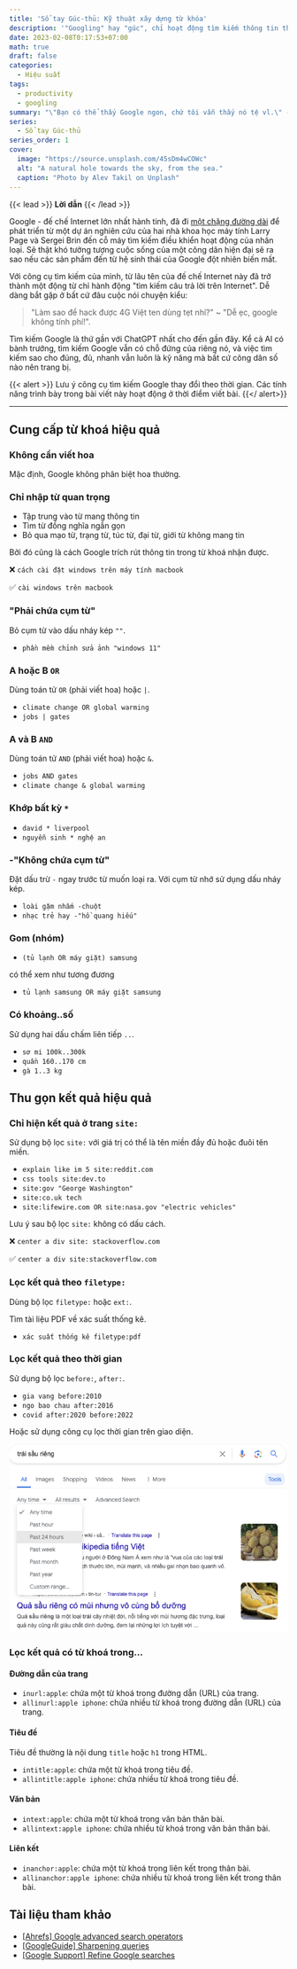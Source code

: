 ```yaml
---
title: 'Sổ tay Gúc-thủ: Kỹ thuật xây dựng từ khóa'
description: '"Googling" hay "gúc", chỉ hoạt động tìm kiếm thông tin thông qua Google; Tìm kiếm hiệu quả hơn thông qua các kỹ thuật xây dựng từ khóa hiệu quả.'
date: 2023-02-08T0:17:53+07:00
math: true
draft: false
categories:
  - Hiệu suất
tags:
  - productivity
  - googling
summary: "\"Bạn có thể thấy Google ngon, chứ tôi vẫn thấy nó tệ vl.\" - Larry Page"
series:
  - Sổ tay Gúc-thủ
series_order: 1
cover:
  image: "https://source.unsplash.com/45sDm4wCOWc"
  alt: "A natural hole towards the sky, from the sea."
  caption: "Photo by Alev Takil on Unplash"
---
```


{{< lead >}}
__Lời dẫn__
{{< /lead >}}

Google - đế chế Internet lớn nhất hành tinh, đã đi [một chặng đường dài](https://www.google.com/search/howsearchworks/our-history/) để phát triển từ một dự án nghiên cứu của hai nhà khoa học máy tính Larry Page và Sergei Brin đến cỗ máy tìm kiếm điều khiển hoạt động của nhân loại. Sẽ thật khó tưởng tượng cuộc sống của một công dân hiện đại sẽ ra sao nếu các sản phẩm đến từ hệ sinh thái của Google đột nhiên biến mất.

Với công cụ tìm kiếm của mình, từ lâu tên của đế chế Internet này đã trở thành một động từ chỉ hành động "tìm kiếm câu trả lời trên Internet". Dễ dàng bắt gặp ở bất cứ đâu cuộc nói chuyện kiểu:

> "Làm sao để hack được 4G Việt ten dùng tẹt nhỉ?" ~ "Dễ ẹc, google không tính phí!".

Tìm kiếm Google là thứ gần với ChatGPT nhất cho đến gần đây. Kể cả AI có bành trướng, tìm kiếm Google vẫn có chỗ đứng của riêng nó, và việc tìm kiếm sao cho đúng, đủ, nhanh vẫn luôn là kỹ năng mà bất cứ công dân số nào nên trang bị.

{{< alert >}}
Lưu ý công cụ tìm kiếm Google thay đổi theo thời gian. Các tính năng trình bày trong bài viết này hoạt động ở thời điểm viết bài.
{{</ alert>}}

---

## Cung cấp từ khoá hiệu quả

### Không cần viết hoa

Mặc định, Google không phân biệt hoa thường.

### Chỉ nhập từ quan trọng

- Tập trung vào từ mang thông tin
- Tìm từ đồng nghĩa ngắn gọn
- Bỏ qua mạo từ, trạng từ, túc từ, đại từ, giới từ không mang tin

Bởi đó cũng là cách Google trích rút thông tin trong từ khoá nhận được.

❌ `cách cài đặt windows trên máy tính macbook`

✅ `cài windows trên macbook`

### "Phải chứa cụm từ"

Bỏ cụm từ vào dấu nháy kép `""`.

- `phần mềm chỉnh sửa ảnh "windows 11"`

### A hoặc B `OR`

Dùng toán tử `OR` (phải viết hoa) hoặc `|`.

- `climate change OR global warming`
- `jobs | gates`

### A và B `AND`

Dùng toán tử `AND` (phải viết hoa) hoặc `&`.

- `jobs AND gates`
- `climate change & global warming`

### Khớp bất kỳ `*`

- `david * liverpool`
- `nguyễn sinh * nghệ an`

### -"Không chứa cụm từ"

Đặt dấu trừ `-` ngay trước từ muốn loại ra. Với cụm từ nhớ sử dụng dấu nháy kép.

- `loài gặm nhấm -chuột`
- `nhạc trẻ hay -"hồ quang hiếu"`

### Gom (nhóm)

- `(tủ lạnh OR máy giặt) samsung`

có thể xem như tương đương

- `tủ lạnh samsung OR máy giặt samsung`

### Có khoảng..số

Sử dụng hai dấu chấm liên tiếp `..`.

- `sơ mi 100k..300k`
- `quần 160..170 cm`
- `gà 1..3 kg`

## Thu gọn kết quả hiệu quả

### Chỉ hiện kết quả ở trang `site:`

Sử dụng bộ lọc `site:` với giá trị có thể là tên miền đầy đủ hoặc đuôi tên miền.

- `explain like im 5 site:reddit.com`
- `css tools site:dev.to`
- `site:gov "George Washington"`
- `site:co.uk tech`
- `site:lifewire.com OR site:nasa.gov "electric vehicles"`

Lưu ý sau bộ lọc `site:` không có dấu cách.

❌ `center a div site: stackoverflow.com`

✅ `center a div site:stackoverflow.com`

### Lọc kết quả theo `filetype:`

Dùng bộ lọc `filetype:` hoặc `ext:`.

Tìm tài liệu PDF về xác suất thống kê.

- `xác suất thống kê filetype:pdf`

### Lọc kết quả theo thời gian

Sử dụng bộ lọc `before:`, `after:`.

- `gia vang before:2010`
- `ngo bao chau after:2016`
- `covid after:2020 before:2022`

Hoặc sử dụng công cụ lọc thời gian trên giao diện.

![Công cụ lọc thời gian](gg/tools.png)

### Lọc kết quả có từ khoá trong…

#### Đường dẫn của trang

- `inurl:apple`: chứa một từ khoá trong đường dẫn (URL) của trang.
- `allinurl:apple iphone`: chứa nhiều từ khoá trong đường dẫn (URL) của trang.

#### Tiêu đề

Tiêu đề thường là nội dung `title` hoặc `h1` trong HTML.

- `intitle:apple`: chứa một từ khoá trong tiêu đề.
- `allintitle:apple iphone`: chứa nhiều từ khoá trong tiêu đề.

#### Văn bản

- `intext:apple`: chứa một từ khoá trong văn bản thân bài.
- `allintext:apple iphone`: chứa nhiều từ khoá trong văn bản thân bài.

#### Liên kết

- `inanchor:apple`: chứa một từ khoá trong liên kết trong thân bài.
- `allinanchor:apple iphone`: chứa nhiều từ khoá trong liên kết trong thân bài.

## Tài liệu tham khảo

- [[Ahrefs] Google advanced search operators](https://ahrefs.com/blog/google-advanced-search-operators/)
- [[GoogleGuide] Sharpening queries](https://www.googleguide.com/sharpening_queries.html)
- [[Google Support] Refine Google searches](https://support.google.com/websearch/answer/2466433)
